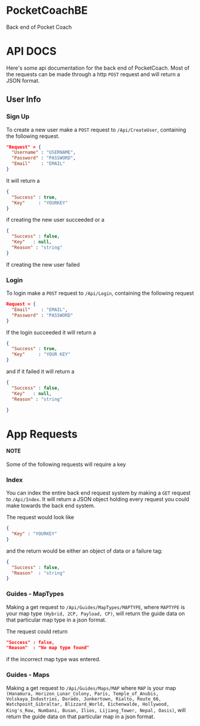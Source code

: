 # PocketCoachBE
Back end of Pocket Coach


# API DOCS
Here's some api documentation for the back end of PocketCoach. Most of the requests can be made through a http `POST` request and will return a JSON format.
## User Info

### Sign Up
To create a new user make a `POST` request to  `/Api/CreateUser`, containing the following request.
```json
"Request" = {
  "Username" : "USERNAME",
  "Password" : "PASSWORD",
  "Email"    : "EMAIL"
}
```
It will return a
```json
{
  "Success" : true,
  "Key"     : "YOURKEY"
}
```
if creating the new user succeeded or a
```json
{
  "Success" : false,
  "Key"   : null,
  "Reason" : "string"
}
```
If creating the new user failed

### Login
To login make a `POST` request to `/Api/Login`, containing the following request
```json
Request = {
  "Email"    : "EMAIL",
  "Password" : "PASSWORD"
}
```
If the login succeeded it will return a
```json
{
  "Success" : true,
  "Key"     : "YOUR KEY"
}
```
and if it failed it will return a
```json
{
  "Success" : false,
  "Key"   : null,
  "Reason" : "string"

}
```

# App Requests

#### NOTE
Some of the following requests will require a key

### Index
You can index the entire back end request system by making a `GET` request to `/Api/Index`.
It will return a JSON object holding every request you could make towards the back end system.

The request would look like
```json
{
  "Key" : "YOURKEY"
}
```

and the return would be either an object of data or a failure tag:
```json
{
  "Success" : false,
  "Reason"  : "string"
}
```

### Guides - MapTypes
Making a get request to `/Api/Guides/MapTypes/MAPTYPE`, where `MAPTYPE` is your map type `(Hybrid, 2CP, Payload, CP)`, will return the guide data on that particular map type in a json format.

The request could return
```json
"Success" : false,
"Reason"  : "No map type found"
```
if the incorrect map type was entered.

### Guides - Maps
Making a get request to `/Api/Guides/Maps/MAP` where `MAP` is your map `(Hanamura, Horizon_Lunar_Colony, Paris, Temple_of_Anubis, Volskaya_Industries, Dorado, Junkertown, Rialto, Route_66, Watchpoint_Gibraltar, Blizzard_World, Eichenwalde, Hollywood, King's_Row, Numbani, Busan, Ilios, Lijiang_Tower, Nepal, Oasis)`, will return the guide data on that particular map in a json format.
